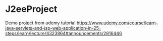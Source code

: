 # J2eeProject
 Demo project from udemy tutorial
 https://www.udemy.com/course/learn-java-servlets-and-jsp-web-application-in-25-steps/learn/lecture/4323864#announcements/2816446
 
